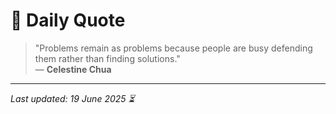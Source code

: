 # 📜 Daily Quote

> "Problems remain as problems because people are busy defending them rather than finding solutions."  
> — **Celestine Chua**

---

_Last updated: 19 June 2025 ⏳_
